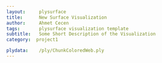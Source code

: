 ```yaml
---
layout:     plysurface
title:      New Surface Visualization
author:     Ahmet Cecen
tags: 		plysurface visualization template
subtitle:   Some Short Description of the Visualization
category:  project1

plydata: 	/ply/ChunkColoredWeb.ply
---
```

